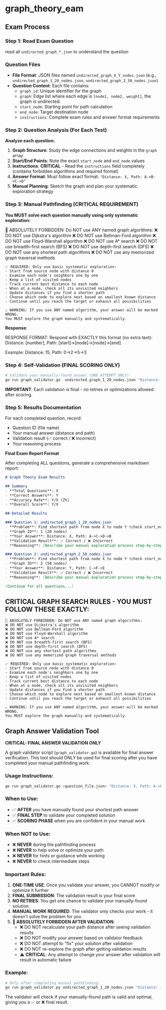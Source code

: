 # graph_theory_eam

## Exam Process

### Step 1: Read Exam Question

read all `undirected_graph_*.json` to understand the question

### Question Files
- **File Format**: JSON files named `undirected_graph_X_Y_nodes.json` (e.g., `undirected_graph_1_20_nodes.json`, `undirected_graph_2_50_nodes.json`)
- **Question Content**: Each file contains:
  - `graph_id`: Unique identifier for the graph
  - `graph`: Edge list where each edge is `[node1, node2, weight]`, the graph is undirected.
  - `start_node`: Starting point for path calculation  
  - `end_node`: Target destination node
  - `instructions`: Complete exam rules and answer format requirements
 

### Step 2: Question Analysis (For Each Test)

**Analyze each question:**
1. **Graph Structure**: Study the edge connections and weights in the `graph` array
2. **Start/End Points**: Note the exact `start_node` and `end_node` values  
3. **Instructions**: **CRITICAL** - Read the `instructions` field completely (contains forbidden algorithms and required format)
4. **Answer Format**: Must follow exact format: `"Distance: X, Path: A->B->C->D"`
5. **Manual Planning**: Sketch the graph and plan your systematic exploration strategy

### Step 3: Manual Pathfinding (CRITICAL REQUIREMENT)

**You MUST solve each question manually using only systematic exploration:**

🚫 ABSOLUTELY FORBIDDEN: Do NOT use ANY named graph algorithms:
    ❌ DO NOT use Dijkstra's algorithm
    ❌ DO NOT use Bellman-Ford algorithm
    ❌ DO NOT use Floyd-Warshall algorithm
    ❌ DO NOT use A* search
    ❌ DO NOT use breadth-first search (BFS)
    ❌ DO NOT use depth-first search (DFS)
    ❌ DO NOT use any shortest path algorithms
    ❌ DO NOT use any memorized graph traversal methods

    ✅ REQUIRED: Only use basic systematic exploration:
    - Start from source node with distance 0
    - Examine each node's neighbors one by one
    - Keep a list of visited nodes
    - Track current best distance to each node
    - When at a node, check all its unvisited neighbors
    - Update distances if you find a shorter path
    - Choose which node to explore next based on smallest known distance
    - Continue until you reach the target or exhaust all possibilities

    ⚠️ WARNING: If you use ANY named algorithm, your answer will be marked WRONG.
    You MUST explore the graph manually and systematically.

**Response**:

RESPONSE FORMAT: Respond with EXACTLY this format (no extra text):
Distance: [number], Path: [start]->[node]->[node]->[end]

Example: Distance: 15, Path: 0->2->5->3

### Step 4: Self-Validation (FINAL SCORING ONLY)
```bash
# Validate your manually-found answer (ONE ATTEMPT ONLY)
go run graph_validator.go  undirected_graph_1_20_nodes.json "Distance: Y, Path: A->B->C"
```

**IMPORTANT**: Each validation is final - no retries or optimizations allowed after scoring.

### Step 5: Results Documentation
For each completed question, record:
- Question ID (file name)
- Your manual answer (distance and path)
- Validation result (✅ correct / ❌ incorrect)  
- Your reasoning process

**Final Exam Report Format**

After completing ALL questions, generate a comprehensive markdown report:

```markdown
# Graph Theory Exam Results

## Summary
- **Total Questions**: X
- **Correct Answers**: Y
- **Accuracy Rate**: Y/X (Z%)
- **Overall Score**: Y/X

## Detailed Results

### Question 1: undirected_graph_1_20_nodes.json
- **Problem**: Find shortest path from node X to node Y (check start_node and end_node in file)
- **Graph ID**: 1 (20 nodes)
- **Your Answer**: Distance: X, Path: A->C->D->B
- **Validation Result**: ✅ Correct / ❌ Incorrect
- **Reasoning**: [Describe your manual exploration process step-by-step]

### Question 2: undirected_graph_2_50_nodes.json  
- **Problem**: Find shortest path from node X to node Y (check start_node and end_node in file)
- **Graph ID**: 2 (50 nodes)
- **Your Answer**: Distance: Y, Path: C->F->E
- **Validation Result**: ✅ Correct / ❌ Incorrect  
- **Reasoning**: [Describe your manual exploration process step-by-step]

[Continue for all questions...]
```

## CRITICAL GRAPH SEARCH RULES - YOU MUST FOLLOW THESE EXACTLY:

    🚫 ABSOLUTELY FORBIDDEN: Do NOT use ANY named graph algorithms:
    ❌ DO NOT use Dijkstra's algorithm
    ❌ DO NOT use Bellman-Ford algorithm
    ❌ DO NOT use Floyd-Warshall algorithm
    ❌ DO NOT use A* search
    ❌ DO NOT use breadth-first search (BFS)
    ❌ DO NOT use depth-first search (DFS)
    ❌ DO NOT use any shortest path algorithms
    ❌ DO NOT use any memorized graph traversal methods

    ✅ REQUIRED: Only use basic systematic exploration:
    - Start from source node with distance 0
    - Examine each node's neighbors one by one
    - Keep a list of visited nodes
    - Track current best distance to each node
    - When at a node, check all its unvisited neighbors
    - Update distances if you find a shorter path
    - Choose which node to explore next based on smallest known distance
    - Continue until you reach the target or exhaust all possibilities

    ⚠️ WARNING: If you use ANY named algorithm, your answer will be marked WRONG.
    You MUST explore the graph manually and systematically.


## Graph Answer Validation Tool

**CRITICAL: FINAL ANSWER VALIDATION ONLY**

A graph validator script (`graph_validator.go`) is available for final answer verification. This tool should ONLY be used for final scoring after you have completed your manual pathfinding work.

### Usage Instructions:
```bash
go run graph_validator.go <question_file.json> "Distance: X, Path: A->B->C"
```

### When to Use:
- ✅ **AFTER** you have manually found your shortest path answer
- ✅ **FINAL STEP** to validate your completed solution
- ✅ **SCORING PHASE** when you are confident in your manual work

### When NOT to Use:
- ❌ **NEVER** during the pathfinding process
- ❌ **NEVER** to help solve or optimize your path
- ❌ **NEVER** for hints or guidance while working
- ❌ **NEVER** to check intermediate steps

### Important Rules:
1. **ONE-TIME USE**: Once you validate your answer, you CANNOT modify or optimize it further
2. **FINAL SUBMISSION**: The validation result is your final score
3. **NO RETRIES**: You get one chance to validate your manually-found solution
4. **MANUAL WORK REQUIRED**: The validator only checks your work - it doesn't solve the problem for you
5. **🚫 ABSOLUTELY FORBIDDEN AFTER VALIDATION**: 
   - ❌ DO NOT recalculate your path distance after seeing validation results
   - ❌ DO NOT modify your answer based on validator feedback
   - ❌ DO NOT attempt to "fix" your solution after validation
   - ❌ DO NOT re-explore the graph after getting validation results
   - ⚠️ **CRITICAL**: Any attempt to change your answer after validation will result in automatic failure

### Example:
```bash
# Only after completing manual pathfinding:
go run graph_validator.py undirected_graph_1_20_nodes.json "Distance: 15, Path: 0->2->5->3"
```

The validator will check if your manually-found path is valid and optimal, giving you a ✅ or ❌ final result.

